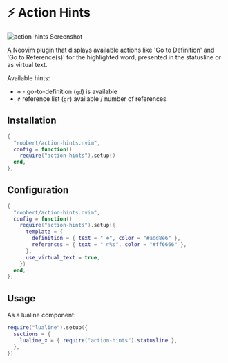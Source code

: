 # :zap: Action Hints

![action-hints Screenshot](https://github.com/roobert/action-hints.nvim/assets/226654/41d2e228-0991-41bc-ac0e-bc20aa5ca54a)

A Neovim plugin that displays available actions like 'Go to Definition' and 'Go to Reference(s)' for the highlighted word, presented in the statusline or as virtual text.






Available hints:

- `⊛` - go-to-definition (`gd`) is available
- `↱` reference list (`gr`) available / number of references

## Installation

```lua
{
  "roobert/action-hints.nvim",
  config = function()
    require("action-hints").setup()
  end,
},
```

## Configuration

```lua
{
  "roobert/action-hints.nvim",
  config = function()
    require("action-hints").setup({
      template = {
        definition = { text = " ⊛", color = "#add8e6" },
        references = { text = " ↱%s", color = "#ff6666" },
      },
      use_virtual_text = true,
    })
  end,
},
```

## Usage

As a lualine component:

```lua
require("lualine").setup({
  sections = {
    lualine_x = { require("action-hints").statusline },
  },
})
```
